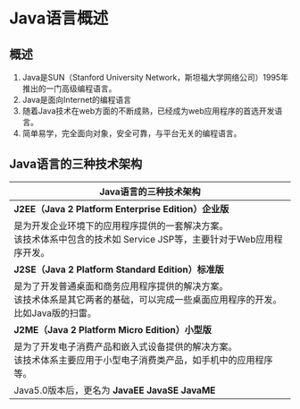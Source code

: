 # Java语言概述

## 概述

1. Java是SUN（Stanford University Network，斯坦福大学网络公司）1995年推出的一门高级编程语言。
2. Java是面向Internet的编程语言
3. 随着Java技术在web方面的不断成熟，已经成为web应用程序的首选开发语言。
4. 简单易学，完全面向对象，安全可靠，与平台无关的编程语言。

## Java语言的三种技术架构

| Java语言的三种技术架构                                       |
| ------------------------------------------------------------ |
| **J2EE（Java 2 Platform Enterprise Edition）企业版**         |
| 是为开发企业环境下的应用程序提供的一套解决方案。<br />该技术体系中包含的技术如 Service JSP等，主要针对于Web应用程序开发。 |
| **J2SE（Java 2 Platform Standard Edition）标准版**           |
| 是为了开发普通桌面和商务应用程序提供的解决方案。<br />该技术体系是其它两者的基础，可以完成一些桌面应用程序的开发。<br />比如Java版的扫雷。 |
| **J2ME（Java 2 Platform Micro Edition）小型版**              |
| 是为了开发电子消费产品和嵌入式设备提供的解决方案。<br />该技术体系主要应用于小型电子消费类产品，如手机中的应用程序等。 |
| Java5.0版本后，更名为 **JavaEE** **JavaSE** **JavaME**       |

